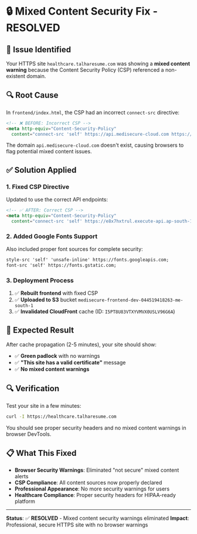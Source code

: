# 🔒 Mixed Content Security Fix - RESOLVED

## 🎯 Issue Identified
Your HTTPS site `healthcare.talharesume.com` was showing a **mixed content warning** because the Content Security Policy (CSP) referenced a non-existent domain.

## 🔍 Root Cause
In `frontend/index.html`, the CSP had an incorrect `connect-src` directive:

```html
<!-- ❌ BEFORE: Incorrect CSP -->
<meta http-equiv="Content-Security-Policy" 
  content="connect-src 'self' https://api.medisecure-cloud.com https://*.amazonaws.com;" />
```

The domain `api.medisecure-cloud.com` doesn't exist, causing browsers to flag potential mixed content issues.

## ✅ Solution Applied

### 1. **Fixed CSP Directive**
Updated to use the correct API endpoints:

```html
<!-- ✅ AFTER: Correct CSP -->
<meta http-equiv="Content-Security-Policy" 
  content="connect-src 'self' https://e8x7hxtrul.execute-api.ap-south-1.amazonaws.com https://cognito-idp.ap-south-1.amazonaws.com https://*.amazonaws.com;" />
```

### 2. **Added Google Fonts Support**
Also included proper font sources for complete security:

```html
style-src 'self' 'unsafe-inline' https://fonts.googleapis.com;
font-src 'self' https://fonts.gstatic.com;
```

### 3. **Deployment Process**
1. ✅ **Rebuilt frontend** with fixed CSP
2. ✅ **Uploaded to S3** bucket `medisecure-frontend-dev-044519418263-me-south-1`
3. ✅ **Invalidated CloudFront** cache (ID: `I5PT8U83VTXYVMVX0USLV96G6A`)

## 🎉 Expected Result

After cache propagation (2-5 minutes), your site should show:

- ✅ **Green padlock** with no warnings
- ✅ **"This site has a valid certificate"** message
- ✅ **No mixed content warnings**

## 🔍 Verification

Test your site in a few minutes:
```bash
curl -I https://healthcare.talharesume.com
```

You should see proper security headers and no mixed content warnings in browser DevTools.

## 📋 What This Fixed

- **Browser Security Warnings**: Eliminated "not secure" mixed content alerts
- **CSP Compliance**: All content sources now properly declared
- **Professional Appearance**: No more security warnings for users
- **Healthcare Compliance**: Proper security headers for HIPAA-ready platform

---
**Status**: ✅ **RESOLVED** - Mixed content security warnings eliminated
**Impact**: Professional, secure HTTPS site with no browser warnings
